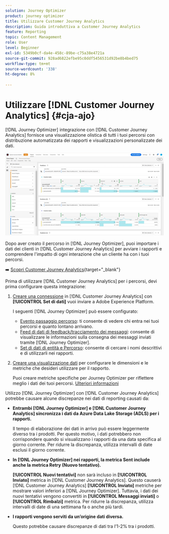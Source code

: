 ```yaml
---
solution: Journey Optimizer
product: journey optimizer
title: Utilizzare Customer Journey Analytics
description: Guida introduttiva a Customer Journey Analytics
feature: Reporting
topic: Content Management
role: User
level: Beginner
exl-id: 5349b0cf-da4e-458c-89be-c75a38e4721a
source-git-commit: 928ad6822efbe95c0ddf5456531d92be8b4bed75
workflow-type: tm+mt
source-wordcount: '338'
ht-degree: 8%

---
```


# Utilizzare [!DNL Customer Journey Analytics] {#cja-ajo}


[!DNL Journey Optimizer] integrazione con [!DNL Customer Journey Analytics] fornisce una visualizzazione olistica di tutti i tuoi percorsi con distribuzione automatizzata dei rapporti e visualizzazioni personalizzate dei dati.

![](assets/cja.png)

Dopo aver creato il percorso in [!DNL Journey Optimizer], puoi importare i dati dei clienti in [!DNL Customer Journey Analytics] per avviare i rapporti e comprendere l&#39;impatto di ogni interazione che un cliente ha con i tuoi percorsi.

➡️ [Scopri Customer Journey Analytics](https://docs.adobe.com/content/help/it-IT/experience-cloud/user-guides/home.translate.html){target=&quot;_blank&quot;}

Prima di utilizzare [!DNL Customer Journey Analytics] per i percorsi, devi prima configurare questa integrazione:

1. [Creare una connessione](https://experienceleague.adobe.com/docs/analytics-platform/using/cja-connections/create-connection.html?lang=it) in [!DNL Customer Journey Analytics] con **[!UICONTROL Set di dati]** vuoi inviare a Adobe Experience Platform.

   I seguenti [!DNL Journey Optimizer] può essere configurato:
   * [Evento passaggio percorso](../data/datasets-query-examples.md#journey-step-event): ti consente di vedere chi entra nei tuoi percorsi e quanto lontano arrivano.
   * [Feed di dati di feedback/tracciamento dei messaggi](../data/datasets-query-examples.md#message-feedback-event-dataset): consente di visualizzare le informazioni sulla consegna dei messaggi inviati tramite [!DNL Journey Optimizer].
   * [Set di dati di entità e Percorso](../data/datasets-query-examples.md#entity-dataset): consente di cercare i nomi descrittivi e di utilizzarli nei rapporti.

1. [Creare una visualizzazione dati](https://experienceleague.adobe.com/docs/analytics-platform/using/cja-dataviews/create-dataview.html?lang=it) per configurare le dimensioni e le metriche che desideri utilizzare per il rapporto.

   Puoi creare metriche specifiche per Journey Optimizer per riflettere meglio i dati dei tuoi percorsi. [Ulteriori informazioni](https://experienceleague.adobe.com/docs/analytics-platform/using/integrations/ajo.html#configure-the-data-view-to-accommodate-journey-optimizer-dimensions-and-metrics)


Utilizzo [!DNL Journey Optimizer] con [!DNL Customer Journey Analytics] potrebbe causare alcune discrepanze nei dati di reporting causati da:

* **Entrambi [!DNL Journey Optimizer] e [!DNL Customer Journey Analytics] sincronizza i dati da Azure Data Lake Storage (ADLS) per i rapporti.**

   Il tempo di elaborazione dei dati in arrivo può essere leggermente diverso tra i prodotti. Per questo motivo, i dati potrebbero non corrispondere quando si visualizzano i rapporti da una data specifica al giorno corrente. Per ridurre la discrepanza, utilizza intervalli di date esclusi il giorno corrente.

* **In [!DNL Journey Optimizer] nei rapporti, la metrica Sent include anche la metrica Retry (Nuovo tentativo).**

   **[!UICONTROL Nuovi tentativi]** non sarà incluso in **[!UICONTROL Inviato]** metrica in [!DNL Customer Journey Analytics]. Questo causerà [!DNL Customer Journey Analytics] **[!UICONTROL Inviato]** metriche per mostrare valori inferiori a [!DNL Journey Optimizer]. Tuttavia, i dati dei nuovi tentativi vengono convertiti in **[!UICONTROL Messaggi inviati]** o **[!UICONTROL Rimbalzi]** metrica.
Per ridurre la discrepanza, utilizza intervalli di date di una settimana fa o anche più tardi.

* **I rapporti vengono serviti da un’origine dati diversa.**

   Questo potrebbe causare discrepanze di dati tra l’1-2% tra i prodotti.
